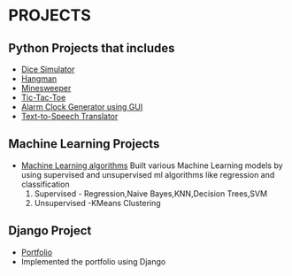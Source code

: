 # PROJECTS
## Python Projects that includes
* [Dice Simulator](https://github.com/priya606/PROJECTS/tree/main/PYTHON%20PROJECTS/Dice%20Simulator)
* [Hangman](https://github.com/priya606/PROJECTS/tree/main/PYTHON%20PROJECTS/HANGMAN)
* [Minesweeper](https://github.com/priya606/PROJECTS/tree/main/PYTHON%20PROJECTS/Minesweeper)
* [Tic-Tac-Toe](https://github.com/priya606/PROJECTS/tree/main/PYTHON%20PROJECTS/Tic-Tac-Toe)
* [Alarm Clock Generator using GUI](https://github.com/priya606/PROJECTS/blob/main/PYTHON%20PROJECTS/Alarm%20Clock%20Generator/new3.py)
* [Text-to-Speech Translator](https://github.com/priya606/PROJECTS/tree/main/PYTHON%20PROJECTS/Text%20to%20Speech)
## Machine Learning Projects
* [Machine Learning algorithms](https://github.com/priya606/PROJECTS/tree/main/MACHINE%20LEARNING%20PROJECTS)
Built various Machine Learning models by using supervised and unsupervised ml algorithms like regression and classification
   1. Supervised - Regression,Naive Bayes,KNN,Decision Trees,SVM
   2. Unsupervised -KMeans Clustering
  
## Django Project
* [Portfolio](https://github.com/priya606/PROJECTS/tree/main/DJANGO%20PROJECTS)
* Implemented the portfolio using Django
